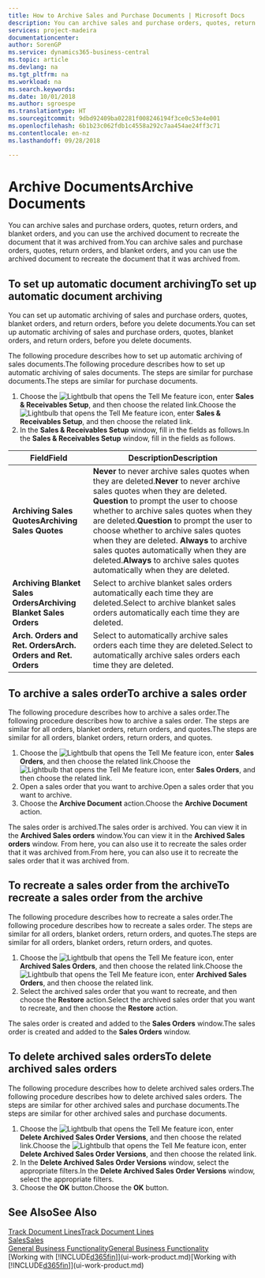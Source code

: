 ```yaml
---
title: How to Archive Sales and Purchase Documents | Microsoft Docs
description: You can archive sales and purchase orders, quotes, return orders, and blanket orders, and you can use the archived document to recreate the document that it was archived from.
services: project-madeira
documentationcenter: 
author: SorenGP
ms.service: dynamics365-business-central
ms.topic: article
ms.devlang: na
ms.tgt_pltfrm: na
ms.workload: na
ms.search.keywords: 
ms.date: 10/01/2018
ms.author: sgroespe
ms.translationtype: HT
ms.sourcegitcommit: 9dbd92409ba02281f008246194f3ce0c53e4e001
ms.openlocfilehash: 6b1b23c062fdb1c4558a292c7aa454ae24ff3c71
ms.contentlocale: en-nz
ms.lasthandoff: 09/28/2018

---
```

# <a name="archive-documents"></a><span data-ttu-id="cd530-103">Archive Documents</span><span class="sxs-lookup"><span data-stu-id="cd530-103">Archive Documents</span></span>
<span data-ttu-id="cd530-104">You can archive sales and purchase orders, quotes, return orders, and blanket orders, and you can use the archived document to recreate the document that it was archived from.</span><span class="sxs-lookup"><span data-stu-id="cd530-104">You can archive sales and purchase orders, quotes, return orders, and blanket orders, and you can use the archived document to recreate the document that it was archived from.</span></span>

## <a name="to-set-up-automatic-document-archiving"></a><span data-ttu-id="cd530-105">To set up automatic document archiving</span><span class="sxs-lookup"><span data-stu-id="cd530-105">To set up automatic document archiving</span></span>  
<span data-ttu-id="cd530-106">You can set up automatic archiving of sales and purchase orders, quotes, blanket orders, and return orders, before you delete documents.</span><span class="sxs-lookup"><span data-stu-id="cd530-106">You can set up automatic archiving of sales and purchase orders, quotes, blanket orders, and return orders, before you delete documents.</span></span>

<span data-ttu-id="cd530-107">The following procedure describes how to set up automatic archiving of sales documents.</span><span class="sxs-lookup"><span data-stu-id="cd530-107">The following procedure describes how to set up automatic archiving of sales documents.</span></span> <span data-ttu-id="cd530-108">The steps are similar for purchase documents.</span><span class="sxs-lookup"><span data-stu-id="cd530-108">The steps are similar for purchase documents.</span></span>
1.  <span data-ttu-id="cd530-109">Choose the ![Lightbulb that opens the Tell Me feature](media/ui-search/search_small.png "Tell me what you want to do") icon, enter **Sales & Receivables Setup**, and then choose the related link.</span><span class="sxs-lookup"><span data-stu-id="cd530-109">Choose the ![Lightbulb that opens the Tell Me feature](media/ui-search/search_small.png "Tell me what you want to do") icon, enter **Sales & Receivables Setup**, and then choose the related link.</span></span>
2. <span data-ttu-id="cd530-110">In the **Sales & Receivables Setup** window, fill in the fields as follows.</span><span class="sxs-lookup"><span data-stu-id="cd530-110">In the **Sales & Receivables Setup** window, fill in the fields as follows.</span></span>

|<span data-ttu-id="cd530-111">Field</span><span class="sxs-lookup"><span data-stu-id="cd530-111">Field</span></span>|<span data-ttu-id="cd530-112">Description</span><span class="sxs-lookup"><span data-stu-id="cd530-112">Description</span></span>|
|-----|-----------|
|<span data-ttu-id="cd530-113">**Archiving Sales Quotes**</span><span class="sxs-lookup"><span data-stu-id="cd530-113">**Archiving Sales Quotes**</span></span>|<span data-ttu-id="cd530-114">**Never** to never archive sales quotes when they are deleted.</span><span class="sxs-lookup"><span data-stu-id="cd530-114">**Never** to never archive sales quotes when they are deleted.</span></span> <span data-ttu-id="cd530-115">**Question** to prompt the user to choose whether to archive sales quotes when they are deleted.</span><span class="sxs-lookup"><span data-stu-id="cd530-115">**Question** to prompt the user to choose whether to archive sales quotes when they are deleted.</span></span> <span data-ttu-id="cd530-116">**Always** to archive sales quotes automatically when they are deleted.</span><span class="sxs-lookup"><span data-stu-id="cd530-116">**Always** to archive sales quotes automatically when they are deleted.</span></span>|
|<span data-ttu-id="cd530-117">**Archiving Blanket Sales Orders**</span><span class="sxs-lookup"><span data-stu-id="cd530-117">**Archiving Blanket Sales Orders**</span></span>|<span data-ttu-id="cd530-118">Select to archive blanket sales orders automatically each time they are deleted.</span><span class="sxs-lookup"><span data-stu-id="cd530-118">Select to archive blanket sales orders automatically each time they are deleted.</span></span>|
|<span data-ttu-id="cd530-119">**Arch. Orders and Ret. Orders**</span><span class="sxs-lookup"><span data-stu-id="cd530-119">**Arch. Orders and Ret. Orders**</span></span>|<span data-ttu-id="cd530-120">Select to automatically archive sales orders each time they are deleted.</span><span class="sxs-lookup"><span data-stu-id="cd530-120">Select to automatically archive sales orders each time they are deleted.</span></span>|

## <a name="to-archive-a-sales-order"></a><span data-ttu-id="cd530-121">To archive a sales order</span><span class="sxs-lookup"><span data-stu-id="cd530-121">To archive a sales order</span></span>
<span data-ttu-id="cd530-122">The following procedure describes how to archive a sales order.</span><span class="sxs-lookup"><span data-stu-id="cd530-122">The following procedure describes how to archive a sales order.</span></span> <span data-ttu-id="cd530-123">The steps are similar for all orders, blanket orders, return orders, and quotes.</span><span class="sxs-lookup"><span data-stu-id="cd530-123">The steps are similar for all orders, blanket orders, return orders, and quotes.</span></span>

1.  <span data-ttu-id="cd530-124">Choose the ![Lightbulb that opens the Tell Me feature](media/ui-search/search_small.png "Tell me what you want to do") icon, enter **Sales Orders**, and then choose the related link.</span><span class="sxs-lookup"><span data-stu-id="cd530-124">Choose the ![Lightbulb that opens the Tell Me feature](media/ui-search/search_small.png "Tell me what you want to do") icon, enter **Sales Orders**, and then choose the related link.</span></span>  
2.  <span data-ttu-id="cd530-125">Open a sales order that you want to archive.</span><span class="sxs-lookup"><span data-stu-id="cd530-125">Open a sales order that you want to archive.</span></span>  
3.  <span data-ttu-id="cd530-126">Choose the **Archive Document** action.</span><span class="sxs-lookup"><span data-stu-id="cd530-126">Choose the **Archive Document** action.</span></span>

<span data-ttu-id="cd530-127">The sales order is archived.</span><span class="sxs-lookup"><span data-stu-id="cd530-127">The sales order is archived.</span></span> <span data-ttu-id="cd530-128">You can view it in the **Archived Sales orders** window.</span><span class="sxs-lookup"><span data-stu-id="cd530-128">You can view it in the **Archived Sales orders** window.</span></span> <span data-ttu-id="cd530-129">From here, you can also use it to recreate the sales order that it was archived from.</span><span class="sxs-lookup"><span data-stu-id="cd530-129">From here, you can also use it to recreate the sales order that it was archived from.</span></span>

## <a name="to-recreate-a-sales-order-from-the-archive"></a><span data-ttu-id="cd530-130">To recreate a sales order from the archive</span><span class="sxs-lookup"><span data-stu-id="cd530-130">To recreate a sales order from the archive</span></span>
<span data-ttu-id="cd530-131">The following procedure describes how to recreate a sales order.</span><span class="sxs-lookup"><span data-stu-id="cd530-131">The following procedure describes how to recreate a sales order.</span></span> <span data-ttu-id="cd530-132">The steps are similar for all orders, blanket orders, return orders, and quotes.</span><span class="sxs-lookup"><span data-stu-id="cd530-132">The steps are similar for all orders, blanket orders, return orders, and quotes.</span></span>

1.  <span data-ttu-id="cd530-133">Choose the ![Lightbulb that opens the Tell Me feature](media/ui-search/search_small.png "Tell me what you want to do") icon, enter **Archived Sales Orders**, and then choose the related link.</span><span class="sxs-lookup"><span data-stu-id="cd530-133">Choose the ![Lightbulb that opens the Tell Me feature](media/ui-search/search_small.png "Tell me what you want to do") icon, enter **Archived Sales Orders**, and then choose the related link.</span></span>
2.  <span data-ttu-id="cd530-134">Select the archived sales order that you want to recreate, and then choose the **Restore** action.</span><span class="sxs-lookup"><span data-stu-id="cd530-134">Select the archived sales order that you want to recreate, and then choose the **Restore** action.</span></span>  

<span data-ttu-id="cd530-135">The sales order is created and added to the **Sales Orders** window.</span><span class="sxs-lookup"><span data-stu-id="cd530-135">The sales order is created and added to the **Sales Orders** window.</span></span>

## <a name="to-delete-archived-sales-orders"></a><span data-ttu-id="cd530-136">To delete archived sales orders</span><span class="sxs-lookup"><span data-stu-id="cd530-136">To delete archived sales orders</span></span>
<span data-ttu-id="cd530-137">The following procedure describes how to delete archived sales orders.</span><span class="sxs-lookup"><span data-stu-id="cd530-137">The following procedure describes how to delete archived sales orders.</span></span> <span data-ttu-id="cd530-138">The steps are similar for other archived sales and purchase documents.</span><span class="sxs-lookup"><span data-stu-id="cd530-138">The steps are similar for other archived sales and purchase documents.</span></span>

1.  <span data-ttu-id="cd530-139">Choose the ![Lightbulb that opens the Tell Me feature](media/ui-search/search_small.png "Tell me what you want to do") icon, enter **Delete Archived Sales Order Versions**, and then choose the related link.</span><span class="sxs-lookup"><span data-stu-id="cd530-139">Choose the ![Lightbulb that opens the Tell Me feature](media/ui-search/search_small.png "Tell me what you want to do") icon, enter **Delete Archived Sales Order Versions**, and then choose the related link.</span></span>  
2.  <span data-ttu-id="cd530-140">In the **Delete Archived Sales Order Versions** window, select the appropriate filters.</span><span class="sxs-lookup"><span data-stu-id="cd530-140">In the **Delete Archived Sales Order Versions** window, select the appropriate filters.</span></span>  
3.  <span data-ttu-id="cd530-141">Choose the **OK** button.</span><span class="sxs-lookup"><span data-stu-id="cd530-141">Choose the **OK** button.</span></span>

## <a name="see-also"></a><span data-ttu-id="cd530-142">See Also</span><span class="sxs-lookup"><span data-stu-id="cd530-142">See Also</span></span>
[<span data-ttu-id="cd530-143">Track Document Lines</span><span class="sxs-lookup"><span data-stu-id="cd530-143">Track Document Lines</span></span>](across-how-to-track-document-lines.md)  
[<span data-ttu-id="cd530-144">Sales</span><span class="sxs-lookup"><span data-stu-id="cd530-144">Sales</span></span>](sales-manage-sales.md)  
[<span data-ttu-id="cd530-145">General Business Functionality</span><span class="sxs-lookup"><span data-stu-id="cd530-145">General Business Functionality</span></span>](ui-across-business-areas.md)  
<span data-ttu-id="cd530-146">[Working with [!INCLUDE[d365fin](includes/d365fin_md.md)]](ui-work-product.md)</span><span class="sxs-lookup"><span data-stu-id="cd530-146">[Working with [!INCLUDE[d365fin](includes/d365fin_md.md)]](ui-work-product.md)</span></span>

